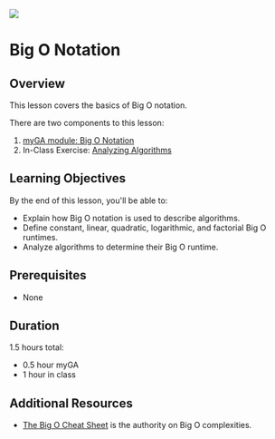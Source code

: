 ![](https://ga-dash.s3.amazonaws.com/production/assets/logo-9f88ae6c9c3871690e33280fcf557f33.png) 

# Big O Notation

## Overview
This lesson covers the basics of Big O notation.

There are two components to this lesson:
1. [myGA module: Big O Notation](https://my.generalassemb.ly/activities/511)
2. In-Class Exercise: [Analyzing Algorithms](exercises/BigOExercise.md)

## Learning Objectives
By the end of this lesson, you'll be able to:
- Explain how Big O notation is used to describe algorithms.
- Define constant, linear, quadratic, logarithmic, and factorial Big O runtimes.
- Analyze algorithms to determine their Big O runtime.

## Prerequisites
* None

## Duration
1.5 hours total:
* 0.5 hour myGA
* 1 hour in class

## Additional Resources
- [The Big O Cheat Sheet](http://bigocheatsheet.com/) is the authority on Big O complexities.
